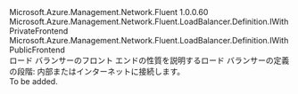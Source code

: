 <Type Name="IWithFrontend" FullName="Microsoft.Azure.Management.Network.Fluent.LoadBalancer.Definition.IWithFrontend">
  <TypeSignature Language="C#" Value="public interface IWithFrontend : Microsoft.Azure.Management.Network.Fluent.LoadBalancer.Definition.IWithPrivateFrontend, Microsoft.Azure.Management.Network.Fluent.LoadBalancer.Definition.IWithPublicFrontend" />
  <TypeSignature Language="ILAsm" Value=".class public interface auto ansi abstract IWithFrontend implements class Microsoft.Azure.Management.Network.Fluent.LoadBalancer.Definition.IWithPrivateFrontend, class Microsoft.Azure.Management.Network.Fluent.LoadBalancer.Definition.IWithPublicFrontend" />
  <TypeSignature Language="DocId" Value="T:Microsoft.Azure.Management.Network.Fluent.LoadBalancer.Definition.IWithFrontend" />
  <TypeSignature Language="VB.NET" Value="Public Interface IWithFrontend&#xA;Implements IWithPrivateFrontend, IWithPublicFrontend" />
  <TypeSignature Language="F#" Value="type IWithFrontend = interface&#xA;    interface IWithPublicFrontend&#xA;    interface IWithPrivateFrontend" />
  <AssemblyInfo>
    <AssemblyName>Microsoft.Azure.Management.Network.Fluent</AssemblyName>
    <AssemblyVersion>1.0.0.60</AssemblyVersion>
  </AssemblyInfo>
  <Interfaces>
    <Interface>
      <InterfaceName>Microsoft.Azure.Management.Network.Fluent.LoadBalancer.Definition.IWithPrivateFrontend</InterfaceName>
    </Interface>
    <Interface>
      <InterfaceName>Microsoft.Azure.Management.Network.Fluent.LoadBalancer.Definition.IWithPublicFrontend</InterfaceName>
    </Interface>
  </Interfaces>
  <Docs>
    <summary>
            ロード バランサーのフロント エンドの性質を説明するロード バランサーの定義の段階: 内部またはインターネットに接続します。
            </summary>
    <remarks>To be added.</remarks>
  </Docs>
  <Members />
</Type>